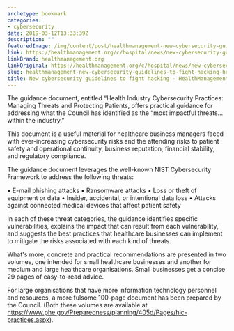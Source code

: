 ```yaml
---
archetype: bookmark
categories:
- cybersecurity
date: 2019-03-12T13:33:39Z
description: ""
featuredImage: /img/content/post/healthmanagement-new-cybersecurity-guidelines-to-fight-hacking-healthmanagement-org.jpg
link: https://healthmanagement.org/c/hospital/news/new-cybersecurity-guidelines-to-fight-hacking
linkBrand: healthmanagement.org
linkOriginal: https://healthmanagement.org/c/hospital/news/new-cybersecurity-guidelines-to-fight-hacking
slug: healthmanagement-new-cybersecurity-guidelines-to-fight-hacking-healthmanagement-org
title: New cybersecurity guidelines to fight hacking - HealthManagement.org
---
```

The guidance document, entitled “Health Industry Cybersecurity Practices: Managing Threats and Protecting Patients, offers practical guidance for addressing what the Council has identified as the “most impactful threats... within the industry.” 

This document is a useful material for healthcare business managers faced with ever-increasing cybersecurity risks and the attending risks to patient safety and operational continuity, business reputation, financial stability, and regulatory compliance. 

The guidance document leverages the well-known NIST Cybersecurity Framework to address the following threats: 

• E-mail phishing attacks 
• Ransomware attacks 
• Loss or theft of equipment or data 
• Insider, accidental, or intentional data loss 
• Attacks against connected medical devices that affect patient safety 

In each of these threat categories, the guidance identifies specific vulnerabilities, explains the impact that can result from each vulnerability, and suggests the best practices that healthcare businesses can implement to mitigate the risks associated with each kind of threats. 

What's more, concrete and practical recommendations are presented in two volumes, one intended for small healthcare businesses and another for medium and large healthcare organisations. Small businesses get a concise 29 pages of easy-to-read advice. 

For large organisations that have more information technology personnel and resources, a more fulsome 100-page document has been prepared by the Council. (Both these volumes are available at https://www.phe.gov/Preparedness/planning/405d/Pages/hic-practices.aspx).


